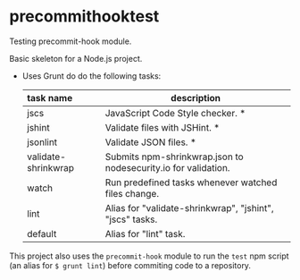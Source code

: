 # precommithooktest

Testing precommit-hook module.

Basic skeleton for a Node.js project.

- Uses Grunt do do the following tasks:

    | task name | description |
    |:----------|-------------|
    | jscs | JavaScript Code Style checker. * |
    | jshint | Validate files with JSHint. * |
    | jsonlint | Validate JSON files. * |
    | validate-shrinkwrap |  Submits npm-shrinkwrap.json to nodesecurity.io for validation. |
    | watch | Run predefined tasks whenever watched files change. |
    | lint | Alias for "validate-shrinkwrap", "jshint", "jscs" tasks. |
    | default | Alias for "lint" task. |

This project also uses the `precommit-hook` module to run the `test` npm script (an alias for `$ grunt lint`) before commiting code to a repository.
